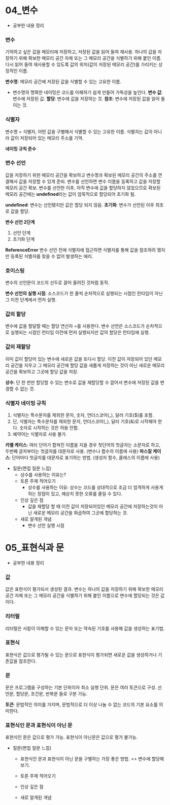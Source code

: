 # 04_변수

- 공부한 내용 정리
### 변수
기억하고 싶은 값을 메모리에 저장하고, 저장된 값을 읽어 들여 재사용.
하나의 값을 저장하기 위해 확보한 메모리 공간 자체 또는 그 메모리 공간을 식별하기 위해 붙인 이름.
다시 읽어 들여 재사용할 수 있도록 값의 위치(값이 저장된 메모리 공간)를 가리키는 상징적인 이름.

**변수명**: 메모리 공간에 저장된 값을 식별할 수 있는 고유한 이름.
  - 변수명의 명확한 네이밍은 코드를 이해하기 쉽게 만들어 가독성을 높인다.
**변수 값**: 변수에 저장된 값.
**할당**: 변수에 값을 저장하는 것.
**참조**: 변수에 저장된 값을 읽어 들이는 것.

### 식별자
변수명 = 식별자,
어떤 값을 구별해서 식별할 수 있는 고유한 이름.
식별자는 값이 아니라 값이 저장되어 있는 메모리 주소를 기억.

**네이밍 규칙 준수**

### 변수 선언
값을 저장하기 위한 메모리 공간을 확보하고 변수명과 확보된 메모리 공간의 주소를 연결해서 값을 저장할 수 있게 준비.
변수를 선언하면 변수 이름을 등록하고 값을 저장할 메모리 공간 확보.
변수를 선언한 이후, 아직 변수에 값을 할당하지 않았으므로 확보된 메모리 공간에는
**undefined**라는 값이 암묵적으로 할당되어 초기화 됨.

**undefined**: 변수는 선언됐지만 값은 할당 되지 않음.
**초기화**: 변수가 선언된 이후 최초로 값을 할당.

**변수 선언 2단계**
1. 선언 단계
2. 초기화 단계

**ReferenceError**
변수 선언 전에 식별자에 접근하면 식별자를 통해 값을 참조하려 했지만 등록된 식별자를 찾을 수 없어 발생하는 에러.

### 호이스팅
변수의 선언문이 코드의 선두로 끌어 올려진 것처럼 동작.

**변수 선언의 실행 시점**: 소스코드가 한 줄씩 순차적으로 실행되는 시점인 런타임이 아닌 그 이전 단계에서 먼저 실행.

### 값의 할당
변수에 값을 할달할 때는 할당 연산자 =를 사용한다.
변수 선언은 소스코드가 순차적으로 실행되는 시점인 런타임 이전에 먼저 실행되지만 값의 할당은 런타임에 실행.

### 값의 재할당
이미 값이 할당어 있는 변수에 새로운 값을 또다시 할당.
이전 값이 저장되어 있던 메모리 공간을 지우고 그 메모리 공간에 할당 값을 새롭게 저장하는 것이 아닌 새로운 메모리 공간을 확보하고 그곳에 할당 값을 저장.

**상수**: 단 한 번만 할당할 수 있는 변수로 값을 재할당할 수 없어서 변수에 저장된 값을 변경할 수 없는 것.

### 식별자 네이밍 규칙
1. 식별자는 특수문자를 제외한 문자, 숫자, 언더스코어(_), 달러 기호($)를 포함.
2. 단, 식별자는 특수문자를 제외한 문자, 언더스코어(_), 달러 기호(&)로 시작해야 한다. 숫자로 시작하는 것은 허용 안함.
3. 예약어는 식별자로 사용 불가.

**카멜 케이스**: 여러 단어가 합쳐진 이름을 지을 경우 첫단어의 첫글자는 소문자로 하고, 두번째 글자부터는 첫글자를 대문자로 사용. (변수나 함수의 이름에 사용)
**파스칼 케이스**: 단어마다 첫글자를 대문자로 표기하는 방법. (생성자 함수, 클래스의 이름에 사용)

  - 질문(면접 질문 느낌)
    - 상수를 사용하는 이유는?
    - 토론 주제 적어오기
      - 상수를 사용하는 이유: 상수는 코드를 상대적으로 조금 더 엄격하게 사용게 하는 장점이 있고, 예상치 못한 오류를 줄일 수 있다.
    - 인상 깊은 점
      - 값을 재할당 할 때 이전 값이 저장되어있던 메모리 공간에 저장하는것이 아닌 새로운 메모리 공간을 화곱하여 그곳에 할당하는 것.
    - 새로 알게된 개념
      - 변수 선언 실행 시점

# 05_표현식과 문

- 공부한 내용 정리
### 값
값은 표현식이 평가되서 생성된 결과.
변수는 하나의 값을 저장하기 위해 확보한 메모리 공간 자체 또는 그 메모리 공간을 식별하기 위해 붙인 이름으로 변수에 할당되는 것은 값이다.

### 리터럴
리터럴은 사람이 이해할 수 있는 문자 또는 약속된 기호를 사용해 값을 생성하는 표기법.

### 표현식
표현식은 값으로 평가될 수 있는 문으로 표현식이 평가되면 새로운 값을 생성하거나 기존값을 참조한다.

### 문
문은 프로그램을 구성하는 기본 단위이자 최소 실행 단위.
문은 여러 토큰으로 구성.
선언문, 할당문, 조건문, 반복문 들로 구분 가능.

**토큰**: 문법적인 의미를 가지며, 문법적으로 더 이상 나눌 수 없는 코드의 기본 요소를 의미한다.

### 표현식인 문과 표현식이 아닌 문
표현식인 문은 값으로 평가 가능.
표현식이 아닌문은 값으로 평가 불가능.

  - 질문(면접 질문 느낌)
    - 표현식인 문과 표현식이 아닌 문을 구별하는 가장 좋은 방법. => 변수에 할당해 보기.
    - 토론 주제 적어오기

    - 인상 깊은 점

    - 새로 알게된 개념
